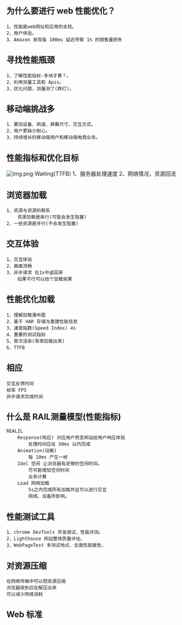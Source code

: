 ## 为什么要进行 web 性能优化？
    1、性能是web网址和应用的支柱。
    2、用户体验。
    3、Amazon 发现每 100ms 延迟导致 1% 的销售量损失
## 寻找性能瓶颈
    1、了解性能指标-多块才算？。
    2、利用测量工具和 Apis。
    3、优化问题，测量测了(跌打)。
## 移动端挑战多
    1、要加设备、网速、屏幕尺寸、交互方式。
    2、用户更缺少耐心。
    3、持续增长的移动端用户和移动端电商业务。
## 性能指标和优化目标
    
    
![img.png](../img.png)
    Waiting(TTFB)
        1、服务器处理速度
        2、网络情况，资源回流
## 浏览器加载
    1、资源与资源的联系
        资源加载是串行(可能会发生阻塞)
    2、一些资源是并行(不会发生阻塞)

## 交互体验
    1、交互体验
    2、画面流畅
    3、异步请求 在1s中返回来
        如果不行可以给个加载效果
## 性能优化加载
    1、理解加载瀑布图
    2、基于 HAR 存储与重建性能信息
    3、速度指数(Speed Index) 4s
    4、重要的测试指标
    5、首次渲染(渐渐加载出来)
    6、TTFB
## 相应
    交互反馈时间
    帧率 FPS
    异步请求完成时间
    
## 什么是 RAIL测量模型(性能指标)
    REALIL 
        Response(响应) 对应用户而言网站给用户响应体验
            处理时间应在 50ms 以内完成
        Animation(动画)
            每 10ms 产生一帧
        Idel 空闲 让浏览器有足够的空闲时间。
            尽可能增加空闲时间
            业务计算
        Load 网络加载
            5s之内完成所有加载并且可以进行交互
            网络、设备所影响。
## 性能测试工具
    1、chrome DevTools 开发调试、性能评测。
    2、Lighthouse 网站整体质量评估。
    3、WebPageTest 多测试地点、全面性能报告。
    
## 对资源压缩
    在网络传输中可以把资源压缩
    浏览器收到后在解压出来 
    可以减少网络消耗

## Web 标准
